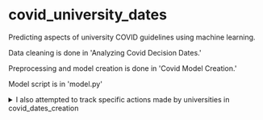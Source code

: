 # covid_university_dates
Predicting aspects of university COVID guidelines using machine learning.

Data cleaning is done in 'Analyzing Covid Decision Dates.'

Preprocessing and model creation is done in 'Covid Model Creation.'

Model script is in 'model.py'


<details><summary>I also attempted to track specific actions made by universities in covid_dates_creation</summary><br/>

Uses [Uni-rank](https://github.com/nahid18/uni-rank) package to get baseline data; columns with COVID-related decisions were created by me.

Most of the dates should be correct (or at least within a few days of being correct); however, let me know if I've made a mistake, or am missing data you have.

Use "cleaned_university_covid_dates" for any projects, though you probably want to clean the code more, as done in my machine learning prep files.
</details>
